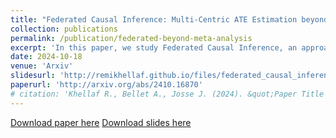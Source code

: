 ```yaml
---
title: "Federated Causal Inference: Multi-Centric ATE Estimation beyond Meta-Analysis"
collection: publications
permalink: /publication/federated-beyond-meta-analysis
excerpt: 'In this paper, we study Federated Causal Inference, an approach to estimate treatment effects from decentralized data across centers. We compare three classes of Average Treatment Effect (ATE) estimators derived from the Plug-in G-Formula, ranging from simple meta-analysis to one-shot and multi-shot federated learning, the latter leveraging the full data to learn the outcome model (albeit requiring more communication). Focusing on Randomized Controlled Trials (RCTs), we derive the asymptotic variance of these estimators for linear models. Our results provide practical guidance on selecting the appropriate estimator for various scenarios, including heterogeneity in sample sizes, covariate distributions, treatment assignment schemes, and center effects. We validate these findings with a simulation study.'
date: 2024-10-18
venue: 'Arxiv'
slidesurl: 'http://remikhellaf.github.io/files/federated_causal_inference_khellaf.pdf'
paperurl: 'http://arxiv.org/abs/2410.16870'
# citation: 'Khellaf R., Bellet A., Josse J. (2024). &quot;Paper Title Number 1.&quot; <i>Journal 1</i>. 1(1).'
---
```


[Download paper here](https://arxiv.org/pdf/2410.16870)
[Download slides here](http://remikhellaf.github.io/files/federated_causal_inference_khellaf.pdf)

<!-- Recommended citation: Your Name, You. (2009). "Paper Title Number 1." <i>Journal 1</i>. 1(1). -->
